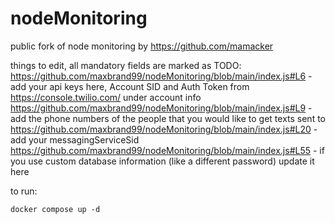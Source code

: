 # nodeMonitoring
public fork of node monitoring by https://github.com/mamacker

things to edit, all mandatory fields are marked as TODO:
https://github.com/maxbrand99/nodeMonitoring/blob/main/index.js#L6 - add your api keys here, Account SID and Auth Token from https://console.twilio.com/ under account info
https://github.com/maxbrand99/nodeMonitoring/blob/main/index.js#L9 - add the phone numbers of the people that you would like to get texts sent to
https://github.com/maxbrand99/nodeMonitoring/blob/main/index.js#L20 - add your messagingServiceSid
https://github.com/maxbrand99/nodeMonitoring/blob/main/index.js#L55 - if you use custom database information (like a different password) update it here

to run:
```
docker compose up -d
```
